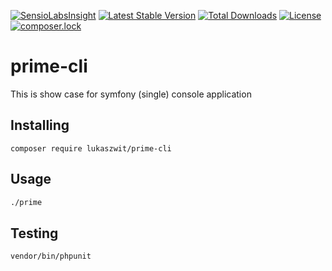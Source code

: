 [![SensioLabsInsight](https://insight.sensiolabs.com/projects/d79aef31-779c-4078-8e96-bccc9e88aec6/mini.png)](https://insight.sensiolabs.com/projects/d79aef31-779c-4078-8e96-bccc9e88aec6)
[![Latest Stable Version](https://poser.pugx.org/lukaszwit/prime-cli/v/stable)](https://packagist.org/packages/lukaszwit/prime-cli)
[![Total Downloads](https://poser.pugx.org/lukaszwit/prime-cli/downloads)](https://packagist.org/packages/lukaszwit/prime-cli)
[![License](https://poser.pugx.org/lukaszwit/prime-cli/license)](https://packagist.org/packages/lukaszwit/prime-cli)
[![composer.lock](https://poser.pugx.org/lukaszwit/prime-cli/composerlock)](https://packagist.org/packages/lukaszwit/prime-cli)


# prime-cli
This is show case for symfony (single) console application

## Installing

```
composer require lukaszwit/prime-cli
``` 

## Usage

```bash
./prime
```

## Testing

```bash
vendor/bin/phpunit
```

